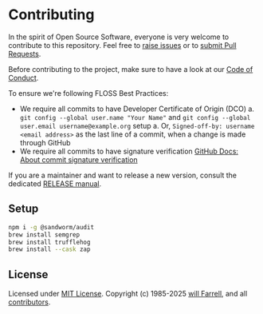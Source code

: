 # Contributing

In the spirit of Open Source Software, everyone is very welcome to contribute to this repository. Feel free to [raise issues](https://github.com/willfarrell/template-npm/issues) or to [submit Pull Requests](https://github.com/willfarrell/template-npm/pulls).

Before contributing to the project, make sure to have a look at our [Code of Conduct](/.github/CODE_OF_CONDUCT.md).

To ensure we're following FLOSS Best Practices:

- We require all commits to have Developer Certificate of Origin (DCO)
  a. `git config --global user.name "Your Name"` and `git config --global user.email username@example.org` setup
  a. Or, `Signed-off-by: username <email address>` as the last line of a commit, when a change is made through GitHub
- We require all commits to have signature verification [GitHub Docs: About commit signature verification](https://docs.github.com/en/authentication/managing-commit-signature-verification/about-commit-signature-verification)

If you are a maintainer and want to release a new version, consult the dedicated [RELEASE manual](/docs/RELEASE.md).

## Setup

```bash
npm i -g @sandworm/audit
brew install semgrep
brew install trufflehog
brew install --cask zap
```

## License

Licensed under [MIT License](LICENSE). Copyright (c) 1985-2025 [will Farrell](https://github.com/willfarrell), and all [contributors](https://github.com/willfarrell/template-npm/graphs/contributors).
